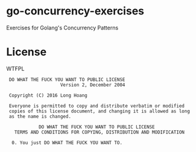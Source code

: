 # go-concurrency-exercises
Exercises for Golang's Concurrency Patterns

# License
WTFPL
```
 DO WHAT THE FUCK YOU WANT TO PUBLIC LICENSE 
                    Version 2, December 2004 

 Copyright (C) 2016 Long Hoang

 Everyone is permitted to copy and distribute verbatim or modified 
 copies of this license document, and changing it is allowed as long 
 as the name is changed.

            DO WHAT THE FUCK YOU WANT TO PUBLIC LICENSE 
   TERMS AND CONDITIONS FOR COPYING, DISTRIBUTION AND MODIFICATION 

  0. You just DO WHAT THE FUCK YOU WANT TO.
  
```

